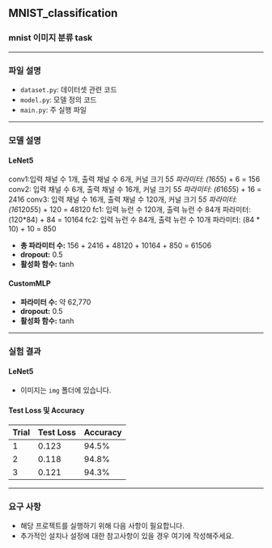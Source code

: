## MNIST_classification

### mnist 이미지 분류 task

---

### 파일 설명

- `dataset.py`: 데이터셋 관련 코드
- `model.py`: 모델 정의 코드
- `main.py`: 주 실행 파일

---

### 모델 설명

#### LeNet5
conv1:입력 채널 수 1개, 출력 채널 수 6개, 커널 크기 5*5
파라미터: (1*6*5*5) + 6 = 156
conv2: 입력 채널 수 6개, 출력 채널 수 16개, 커널 크기 5*5
파라미터: (6*16*5*5) + 16 = 2416
conv3: 입력 채널 수 16개, 출력 채널 수 120개, 커널 크기 5*5
파라미터: (16*120*5*5) + 120 = 48120
fc1: 입력 뉴런 수 120개, 출력 뉴런 수 84개
파라미터: (120*84) + 84 = 10164
fc2: 입력 뉴런 수 84개, 출력 뉴런 수 10개
파라미터: (84 * 10) + 10 = 850
- **총 파라미터 수:** 156 + 2416 + 48120 + 10164 + 850 = 61506
- **dropout:** 0.5
- **활성화 함수:** tanh

#### CustomMLP
- **파라미터 수:** 약 62,770
- **dropout:** 0.5
- **활성화 함수:** tanh
---

### 실험 결과

#### LeNet5
- 이미지는 `img` 폴더에 있습니다.

#### Test Loss 및 Accuracy

| Trial | Test Loss | Accuracy |
|-------|-----------|----------|
|   1   |    0.123  |   94.5%  |
|   2   |    0.118  |   94.8%  |
|   3   |    0.121  |   94.3%  |

---

### 요구 사항

- 해당 프로젝트를 실행하기 위해 다음 사항이 필요합니다.
- 추가적인 설치나 설정에 대한 참고사항이 있을 경우 여기에 작성해주세요.
